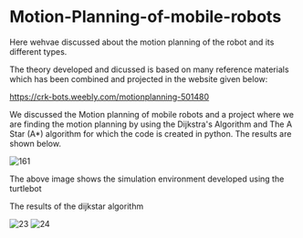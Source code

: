 # Motion-Planning-of-mobile-robots

Here wehvae discussed about the motion planning of the robot and its different types.

The  theory developed and dicussed is based on many reference materials which has been combined and projected in the website given below: 

https://crk-bots.weebly.com/motionplanning-501480

We discussed the 
Motion planning of mobile robots and a project where  we are finding the motion planning by using the Dijkstra's Algorithm and The A Star (A*) algorithm for 
which the code is created in python. The results are shown below.

![161](https://user-images.githubusercontent.com/53141800/110339796-8f9a7180-804e-11eb-832f-4ea974260a72.PNG)

The above image shows the simulation environment developed using the turtlebot 

The results of the dijkstar algorithm 

![23](https://user-images.githubusercontent.com/53141800/110340962-d89ef580-804f-11eb-8241-3cb581490fa8.PNG)
![24](https://user-images.githubusercontent.com/53141800/110340966-da68b900-804f-11eb-837e-656a00943a11.PNG)





